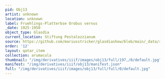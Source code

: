 ```yaml
---
pid: Obj13
artist: unknown
location: unknown
label: Fruehlings-Platterbse Orobus vernus
_date: 1925-1950
object_type: Glasdia
current_location: Stiftung Pestalozzianum
source: https://github.com/mariusstricker/glasdiashow/blob/main/_data/raw_images/glasdia/obj13.jpg
order: '12'
layout: qatar_item
collection: arumacula
thumbnail: "/img/derivatives/iiif/images/obj13/full/197,/0/default.jpg"
manifest: "/img/derivatives/iiif/obj13/manifest.json"
full: "/img/derivatives/iiif/images/obj13/full/full/0/default.jpg"
---
```

